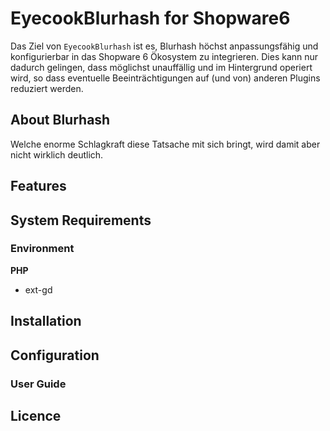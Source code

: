 # EyecookBlurhash for Shopware6

Das Ziel von `EyecookBlurhash` ist es, Blurhash höchst anpassungsfähig und konfigurierbar in das Shopware 6 Ökosystem zu integrieren.
Dies kann nur dadurch gelingen, dass möglichst unauffällig und im Hintergrund operiert wird, so dass eventuelle Beeinträchtigungen auf (und von) anderen Plugins reduziert werden.

## About Blurhash

Welche enorme Schlagkraft diese Tatsache mit sich bringt, wird damit aber nicht wirklich deutlich.


## Features

## System Requirements

### Environment

__PHP__

- ext-gd

## Installation

## Configuration

### User Guide

## Licence